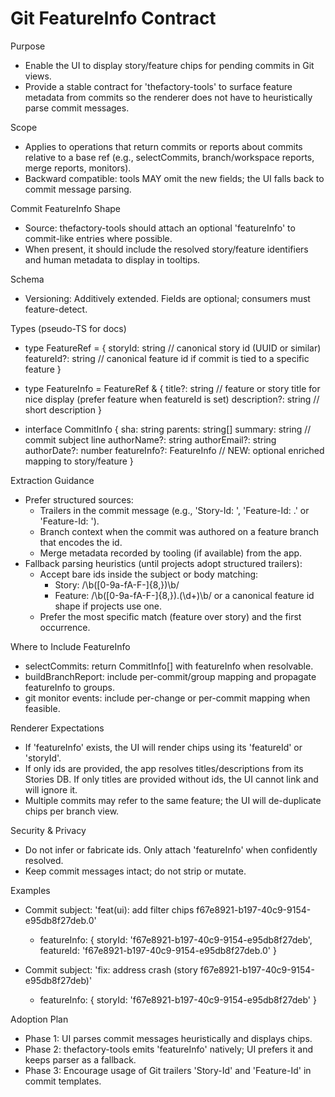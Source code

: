 # Git FeatureInfo Contract

Purpose

- Enable the UI to display story/feature chips for pending commits in Git views.
- Provide a stable contract for 'thefactory-tools' to surface feature metadata from commits so the renderer does not have to heuristically parse commit messages.

Scope

- Applies to operations that return commits or reports about commits relative to a base ref (e.g., selectCommits, branch/workspace reports, merge reports, monitors).
- Backward compatible: tools MAY omit the new fields; the UI falls back to commit message parsing.

Commit FeatureInfo Shape

- Source: thefactory-tools should attach an optional 'featureInfo' to commit-like entries where possible.
- When present, it should include the resolved story/feature identifiers and human metadata to display in tooltips.

Schema

- Versioning: Additively extended. Fields are optional; consumers must feature-detect.

Types (pseudo-TS for docs)

- type FeatureRef = {
    storyId: string            // canonical story id (UUID or similar)
    featureId?: string         // canonical feature id if commit is tied to a specific feature
  }

- type FeatureInfo = FeatureRef & {
    title?: string             // feature or story title for nice display (prefer feature when featureId is set)
    description?: string       // short description
  }

- interface CommitInfo {
    sha: string
    parents: string[]
    summary: string            // commit subject line
    authorName?: string
    authorEmail?: string
    authorDate?: number
    featureInfo?: FeatureInfo  // NEW: optional enriched mapping to story/feature
  }

Extraction Guidance

- Prefer structured sources:
  - Trailers in the commit message (e.g., 'Story-Id: <storyId>', 'Feature-Id: <storyId>.<featureIndex>' or 'Feature-Id: <featureId>').
  - Branch context when the commit was authored on a feature branch that encodes the id.
  - Merge metadata recorded by tooling (if available) from the app.
- Fallback parsing heuristics (until projects adopt structured trailers):
  - Accept bare ids inside the subject or body matching:
    - Story: /\b([0-9a-fA-F-]{8,})\b/
    - Feature: /\b([0-9a-fA-F-]{8,})\.(\d+)\b/ or a canonical feature id shape if projects use one.
  - Prefer the most specific match (feature over story) and the first occurrence.

Where to Include FeatureInfo

- selectCommits: return CommitInfo[] with featureInfo when resolvable.
- buildBranchReport: include per-commit/group mapping and propagate featureInfo to groups.
- git monitor events: include per-change or per-commit mapping when feasible.

Renderer Expectations

- If 'featureInfo' exists, the UI will render chips using its 'featureId' or 'storyId'.
- If only ids are provided, the app resolves titles/descriptions from its Stories DB. If only titles are provided without ids, the UI cannot link and will ignore it.
- Multiple commits may refer to the same feature; the UI will de-duplicate chips per branch view.

Security & Privacy

- Do not infer or fabricate ids. Only attach 'featureInfo' when confidently resolved.
- Keep commit messages intact; do not strip or mutate.

Examples

- Commit subject: 'feat(ui): add filter chips f67e8921-b197-40c9-9154-e95db8f27deb.0'
  - featureInfo: { storyId: 'f67e8921-b197-40c9-9154-e95db8f27deb', featureId: 'f67e8921-b197-40c9-9154-e95db8f27deb.0' }

- Commit subject: 'fix: address crash (story f67e8921-b197-40c9-9154-e95db8f27deb)'
  - featureInfo: { storyId: 'f67e8921-b197-40c9-9154-e95db8f27deb' }

Adoption Plan

- Phase 1: UI parses commit messages heuristically and displays chips.
- Phase 2: thefactory-tools emits 'featureInfo' natively; UI prefers it and keeps parser as a fallback.
- Phase 3: Encourage usage of Git trailers 'Story-Id' and 'Feature-Id' in commit templates.
